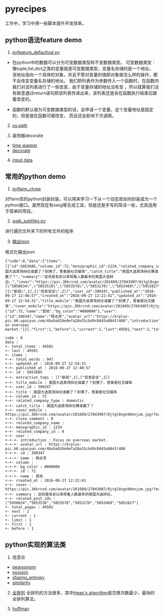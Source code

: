 # pyrecipes
工作中，学习中用一些脚本提升开发效率。

## python语法feature demo

1. [pyfeature_defaultval.py](./grammer/pyfeature_defaultval.py)

* 在python中的数据可以分为可变数据类型和不变数据类型。
可变数据类型：像tuple,list,dict之类的变量就是可变数据类型，变量名存储的是一个地址，
该地址指向一个具体的对象，并且不管对变量的值即对象做怎么样的操作，都不会改变变量名存储的地址。
我们把列表作为参数传入一个函数时，在函数内我们对该列表进行了一些改变，由于变量存储的地址没有变
，所以就算我们没有故意通过return语句把该列表传递出来，该列表还是会在函数执行结束后跟着改变的。

* 函数的默认值为可变数据类型的话，会申请一个变量，这个变量地址是固定的，但是值在函数可被改变，
而且还会影响下次调用。

2. [os.path](./grammer/test_os_path.py)

3. 装饰器decorate
* [time wapper](./grammer/timer_wapper.py)
* [decorate](./grammer/decorate.py)

4. [input data](./grammer/input_value.py)

## 常用的python demo

1. [pyflann_ctype](./pyflann_ctype)

对flann库的python封装封装，可以用来学习一下从一个动态库如何封装成为一个python接口。虽然现在有swig等生成工具，但是还是手写的简洁一些，尤其适用于简单的项目。

2. [walk_subfiles.py](./walk_subfiles.py)

进行遍历文件夹下的所有文件的程序

3. [输出json](./tools/format_print_json.py)

格式化输出json
```
{"code":0,"data":{"items":[{"id":5053685,"column_id":72,"monographic_id":1234,"related_company_id":0,"related_company_type":"domestic","related_company_name":"","total_words":947,"close_comment":0,"title":"美国大选首场辩论谁赢了？别猜了，答案是社交媒体","catch_title":"美国大选首场辩论赛谁赢了？","summary":"这将是有史以来观看人数最多的美国大选辩论。","cover":"https://pic.36krcnd.com/avatar/201609/27043907/8jtgl8sgn9dnnjum.jpg!feature","related_post_ids":"[\"5050634\",\"5053510\",\"5053578\",\"5053170\",\"5052469\",\"5052817\"]","extraction_tags":"[[\"新闻\",1],[\"信息安全\",2]]","user_id":390347,"published_at":"2016-09-27 12:40:57","created_at":"2016-09-27 12:22:41","updated_at":"2016-09-27 12:54:31","title_mobile":"美国大选首场辩论谁赢了？别猜了，答案是社交媒体","cover_mobile":"https://pic.36krcnd.com/avatar/201609/27043907/8jtgl8sgn9dnnjum.jpg!feature","column":{"id":72,"name":"其他","bg_color":"#000000"},"user":{"id":390347,"name":"杨志芳","avatar_url":"https://krplus-pic.b0.upaiyun.com/4ba5e826e0efa28e31cbd9c0445a0843!480","introduction":"Focus on overseas market."}}],"first":1,"before":1,"current":1,"last":49501,"next":2,"total_pages":49501,"total_items":49501,"limit":1}}
```


```
code : 0
data :
+- total_items : 49501
+- last : 49501
+- items :
+-+- total_words : 947
+-+- updated_at : 2016-09-27 12:54:31
+-+- published_at : 2016-09-27 12:40:57
+-+- id : 5053685
+-+- extraction_tags : [["新闻",1],["信息安全",2]]
+-+- title_mobile : 美国大选首场辩论谁赢了？别猜了，答案是社交媒体
+-+- user_id : 390347
+-+- title : 美国大选首场辩论谁赢了？别猜了，答案是社交媒体
+-+- column_id : 72
+-+- related_company_type : domestic
+-+- catch_title : 美国大选首场辩论赛谁赢了？
+-+- cover_mobile : https://pic.36krcnd.com/avatar/201609/27043907/8jtgl8sgn9dnnjum.jpg!feature
+-+- close_comment : 0
+-+- related_company_name : 
+-+- monographic_id : 1234
+-+- related_company_id : 0
+-+- user :
+-+-+- introduction : Focus on overseas market.
+-+-+- avatar_url : https://krplus-pic.b0.upaiyun.com/4ba5e826e0efa28e31cbd9c0445a0843!480
+-+-+- id : 390347
+-+-+- name : 杨志芳
+-+- column :
+-+-+- bg_color : #000000
+-+-+- id : 72
+-+-+- name : 其他
+-+- created_at : 2016-09-27 12:22:41
+-+- cover : https://pic.36krcnd.com/avatar/201609/27043907/8jtgl8sgn9dnnjum.jpg!feature
+-+- summary : 这将是有史以来观看人数最多的美国大选辩论。
+-+- related_post_ids : ["5050634","5053510","5053578","5053170","5052469","5052817"]
+- total_pages : 49501
+- next : 2
+- current : 1
+- limit : 1
+- first : 1
+- before : 1
```

## python实现的算法类
1. 信息论
* [pearsonsim](./pearsonsim.py)
* [possion](./possion.py)
* [shanno_entropy](./shanno_entropy)
* [similarity](./similarity.py)

2. [全排列](./perm.py)
全排列的方法很多，其中[Heap's algorithm](https://en.wikipedia.org/wiki/Heap%27s_algorithm)是交换次数最少，最快的全排列算法。

3. [huffman](./huffman.py)